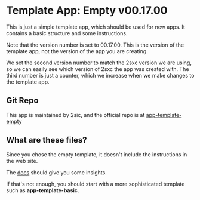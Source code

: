 # Template App: Empty v00.17.00

This is just a simple template app, which should be used for new apps.
It contains a basic structure and some instructions.

Note that the version number is set to 00.17.00.
This is the version of the template app, not the version of the app you are creating.

We set the second version number to match the 2sxc version we are using, so we can easily see which version of 2sxc the app was created with.
The third number is just a counter, which we increase when we make changes to the template app.

## Git Repo

This app is maintained by 2sic, and the official repo is at [app-template-empty](https://github.com/2sxc-dev/app-template-empty)

## What are these files?

Since you chose the empty template, it doesn't include the instructions in the web site.

The [docs](https://docs.2sxc.org/basics/app/folders-and-files/index.html) should give you some insights.

If that's not enough, you should start with a more sophisticated template such as **app-template-basic**.
